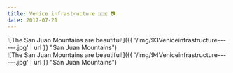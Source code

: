 ```yaml
---
title: Venice infrastructure 🇮🇹 📷
date: 2017-07-21
---
```


![The San Juan Mountains are beautiful!]({{ '/img/93Veniceinfrastructure------.jpg' | url }} "San Juan Mountains")
<br>
![The San Juan Mountains are beautiful!]({{ '/img/94Veniceinfrastructure------.jpg' | url }} "San Juan Mountains")
<br>
</center>